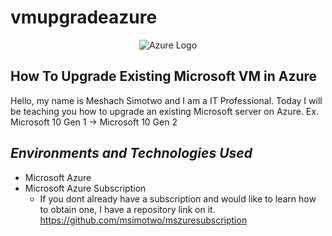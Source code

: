 # vmupgradeazure
<p align="center">
<img src="https://i.imgur.com/hbO1sQ3.png" alt="Azure Logo"/>
</p>

<h2>How To Upgrade Existing Microsoft VM in Azure</h2>

Hello, my name is Meshach Simotwo and I am a IT Professional. Today I will be teaching you how to upgrade an existing Microsoft server on Azure. Ex. Microsoft 10 Gen 1 -> Microsoft 10 Gen 2<br>

*<h2>Environments and Technologies Used</h2>*
  - Microsoft Azure 
  - Microsoft Azure Subscription 
    - If you dont already have a subscription and would like to learn how to obtain one, I have a repository link on it.   https://github.com/msimotwo/mszuresubscription
 
 
